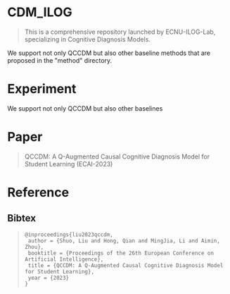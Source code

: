 # CDM_ILOG
> This is a comprehensive repository launched by ECNU-ILOG-Lab, specializing in Cognitive Diagnosis Models.

We support not only QCCDM but also other baseline methods that are proposed in the "method" directory.

# Experiment

We support not only QCCDM but also other baselines

# Paper

> QCCDM: A Q-Augmented Causal Cognitive Diagnosis Model for Student Learning (ECAI-2023)



# Reference

## Bibtex

> ```
> @inproceedings{liu2023qccdm,
>  author = {Shuo, Liu and Hong, Qian and MingJia, Li and Aimin, Zhou},
>  booktitle = {Proceedings of the 26th European Conference on Artificial Intelligence},
>  title = {QCCDM: A Q-Augmented Causal Cognitive Diagnosis Model for Student Learning},
>  year = {2023}
> }
> ```
